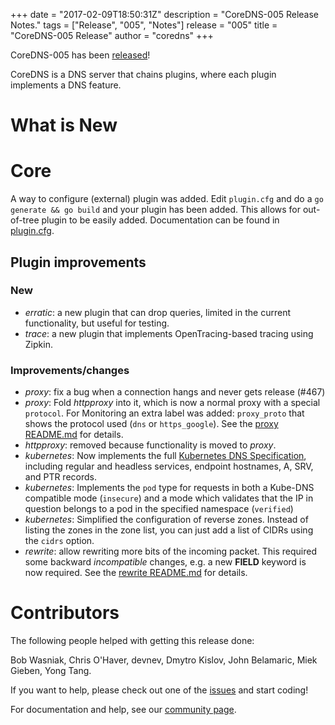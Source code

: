 +++
date = "2017-02-09T18:50:31Z"
description = "CoreDNS-005 Release Notes."
tags = ["Release", "005", "Notes"]
release = "005"
title = "CoreDNS-005 Release"
author = "coredns"
+++

CoreDNS-005 has been [released](https://github.com/inverse-inc/wireguard-go/dns/releases/tag/v005)!

CoreDNS is a DNS server that chains plugins, where each plugin implements a DNS feature.

# What is New

# Core

A way to configure (external) plugin was added. Edit `plugin.cfg` and do a `go generate && go
build` and your plugin has been added. This allows for out-of-tree plugin to be easily
added. Documentation can be found in
[plugin.cfg](https://github.com/inverse-inc/wireguard-go/dns/blob/master/plugin.cfg).

## Plugin improvements

### New

* *erratic*: a new plugin that can drop queries, limited in the current functionality, but useful for testing.
* *trace*: a new plugin that implements OpenTracing-based tracing using Zipkin.

### Improvements/changes

* *proxy*: fix a bug when a connection hangs and never gets release (#467)
* *proxy*: Fold *httpproxy* into it, which is now a normal proxy with a special `protocol`. For
  Monitoring an extra label was added: `proxy_proto` that shows the protocol used (`dns` or `https_google`).
  See the [proxy README.md](https://github.com/inverse-inc/wireguard-go/dns/blob/master/plugin/proxy/README.md) for details.
* *httpproxy*: removed because functionality is moved to *proxy*.
* *kubernetes*: Now implements the full
  [Kubernetes DNS Specification](https://github.com/kubernetes/dns/blob/master/docs/specification.md),
  including regular and headless services, endpoint hostnames, A, SRV, and PTR records.
* *kubernetes*: Implements the `pod` type for requests in both a Kube-DNS compatible mode
  (`insecure`) and a mode which validates that the IP in question belongs to a pod in the specified
  namespace (`verified`)
* *kubernetes*: Simplified the configuration of reverse zones. Instead of listing the zones in the
  zone list, you can just add a list of CIDRs using the `cidrs` option.
* *rewrite*: allow rewriting more bits of the incoming packet. This required some backward
  *incompatible* changes, e.g. a new **FIELD** keyword is now required. See the
  [rewrite README.md](https://github.com/inverse-inc/wireguard-go/dns/blob/master/plugin/rewrite/README.md) for details.


# Contributors

The following people helped with getting this release done:

Bob Wasniak,
Chris O'Haver,
devnev,
Dmytro Kislov,
John Belamaric,
Miek Gieben,
Yong Tang.

If you want to help, please check out one of the [issues](https://github.com/inverse-inc/wireguard-go/dns/issues/)
and start coding!

For documentation and help, see our [community page](https://coredns.io/community/).
